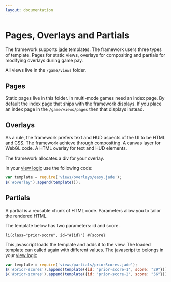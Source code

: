 ```yaml
---
layout: documentation
---
```

# Pages, Overlays and Partials
The framework supports [jade](http://jade-lang.com/) templates. The framework users three types of template. Pages for static views, overlays for compositing and partials for modifying overlays during game pay.

All views live in the `/game/views` folder.

## Pages
Static pages live in this folder. In multi-mode games need an index page. By default the index page that ships with the framework displays. If you place an index page in the `/game/views/pages` then that displays instead.

## Overlays
As a rule, the framework prefers text and HUD aspects of the UI to be HTML and CSS. The framework achieve through compositing. A canvas layer for WebGL code. A HTML overlay for text and HUD elements.

The framework allocates a div for your overlay.

In your [view logic](/view-logic) use the following code:

~~~javascript
var template = require('views/overlays/easy.jade');
$('#overlay').append(template());
~~~

## Partials
A partial is a reusable chunk of HTML code. Parameters allow you to tailor the rendered HTML.

The template below has two parameters: id and score.

~~~jade
li(class="prior-score", id="#{id}") #{score}
~~~

This javascript loads the template and adds it to the view. The loaded template can called again with different values. The javascript to belongs in your [view logic](/view-logic)

~~~javascript
var template = require('views/partials/priorScores.jade');
$('#prior-scores').append(template({id: 'prior-score-1', score: "29"}));
$('#prior-scores').append(template({id: 'prior-score-2', score: "56"}));
~~~